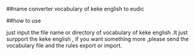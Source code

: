 ##name
converter vocabulary of keke english to eudic

##how to use

just input the file name or directory of vocabulary of keke english .It just surpport the keke english , if you want something more ,please send the vocabulary file and the rules export or import.